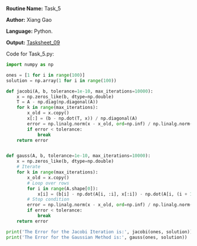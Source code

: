 **Routine Name:** Task_5

**Author:** Xiang Gao 

**Language:** Python.

**Output:** [Tasksheet_09](https://github.com/GoByMark/math4610/blob/main/Homework_Tasks/Tasksheet_09/Tasksheet%2009.pdf)

Code for Task_5.py:  
```Python
import numpy as np

ones = [1 for i in range(100)]
solution = np.array(1 for i in range(100))

def jacobi(A, b, tolerance=1e-10, max_iterations=10000):
    x = np.zeros_like(b, dtype=np.double)
    T = A - np.diag(np.diagonal(A))
    for k in range(max_iterations):
        x_old = x.copy()
        x[:] = (b - np.dot(T, x)) / np.diagonal(A)
        error = np.linalg.norm(x - x_old, ord=np.inf) / np.linalg.norm(x, ord=np.inf)
        if error < tolerance:
            break
    return error


def gauss(A, b, tolerance=1e-10, max_iterations=10000):
    x = np.zeros_like(b, dtype=np.double)
    # Iterate
    for k in range(max_iterations):
        x_old = x.copy()
        # Loop over rows
        for i in range(A.shape[0]):
            x[i] = (b[i] - np.dot(A[i, :i], x[:i]) - np.dot(A[i, (i + 1):], x_old[(i + 1):])) / A[i, i]
        # Stop condition
        error = np.linalg.norm(x - x_old, ord=np.inf) / np.linalg.norm(x, ord=np.inf)
        if error < tolerance:
            break
    return error

print('The Error for the Jacobi Iteration is:', jacobi(ones, solution))
print('The Error for the Gaussian Method is:', gauss(ones, solution))
```
